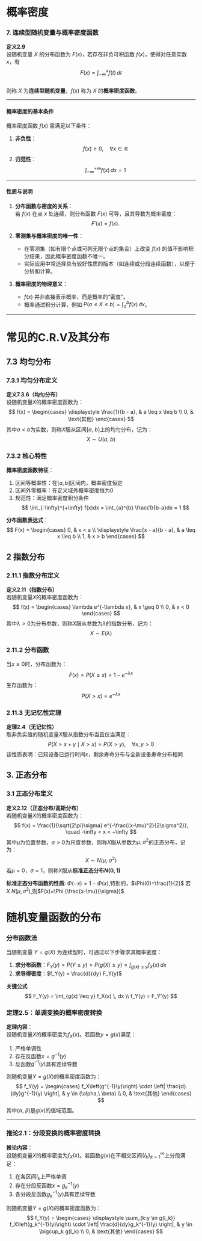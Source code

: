 # 概率密度
### 7. 连续型随机变量与概率密度函数  
**定义2.9**  
设随机变量 $X$ 的分布函数为 $F(x)$，若存在非负可积函数 $f(x)$，使得对任意实数 $x$，有  
$$ F(x) = \int_{-\infty}^{x} f(t) \, dt \tag{2.4} $$  
则称 $X$ 为**连续型随机变量**，$f(x)$ 称为 $X$ 的**概率密度函数**。  

---

#### 概率密度的基本条件  
概率密度函数 $f(x)$ 需满足以下条件：  
1. **非负性**：  
   $$ f(x) \geq 0, \quad \forall x \in \mathbb{R} $$  
2. **归范性**：  
   $$ \int_{-\infty}^{+\infty} f(x) \, dx = 1 $$  

---

#### 性质与说明  
1. **分布函数与密度的关系**：  
   若 $f(x)$ 在点 $x$ 处连续，则分布函数 $F(x)$ 可导，且其导数为概率密度：  
   $$ F'(x) = f(x). $$  

2. **零测集与概率密度的唯一性**：  
   - 在零测集（如有限个点或可列无限个点的集合）上改变 $f(x)$ 的值不影响积分结果，因此概率密度函数不唯一。  
   - 实际应用中常选择具有较好性质的版本（如连续或分段连续函数），以便于分析和计算。  

3. **概率密度的物理意义**：  
   - $f(x)$ 并非直接表示概率，而是概率的“密度”。  
   - 概率通过积分计算，例如 $P(a \leq X \leq b) = \int_{a}^{b} f(x) \, dx$。  

---

# 常见的C.R.V及其分布

## 7.3 均匀分布

### 7.3.1 均匀分布定义
**定义7.3.6（均匀分布）**  
设随机变量$X$的概率密度函数为：
$$
f(x) = 
\begin{cases}
\displaystyle \frac{1}{b - a}, & a \leq x \leq b \\
0, & \text{其他}
\end{cases}
$$
其中$a < b$为实数，则称$X$服从区间$[a,\ b]$上的均匀分布，记为：
$$
X \sim U(a,\ b)
$$

### 7.3.2 核心特性
**概率密度函数特征**：
1. 区间等概率性：在$[a,b]$区间内，概率密度恒定
2. 区间外零概率：在定义域外概率密度恒为0
3. 规范性：满足概率密度积分条件
   $$
   \int_{-\infty}^{+\infty} f(x)dx = \int_{a}^{b} \frac{1}{b-a}dx = 1
   $$

**分布函数表达式**：
$$
F(x) = 
\begin{cases}
0, & x < a \\
\displaystyle \frac{x - a}{b - a}, & a \leq x \leq b \\
1, & x > b
\end{cases}
$$

## 2 指数分布

### 2.11.1 指数分布定义
**定义2.11（指数分布）**  
若随机变量$X$的概率密度函数为：
$$
f(x) = 
\begin{cases}
\lambda e^{-\lambda x}, & x \geq 0 \\
0, & x < 0
\end{cases}
$$
其中$\lambda > 0$为分布参数，则称$X$服从参数为$\lambda$的指数分布，记为：
$$
X \sim E(\lambda)
$$

### 2.11.2 分布函数
当$x \geq 0$时，分布函数为：
$$
F(x) = P(X \leq x) = 1 - e^{-\lambda x}
$$
生存函数为：
$$
P(X > x) = e^{-\lambda x}
$$

### 2.11.3 无记忆性定理
**定理2.4（无记忆性）**  
取非负实值的随机变量$X$服从指数分布当且仅当满足：
$$
P(X > x+y \mid X > x) = P(X > y), \quad \forall x,y > 0
$$
该性质表明：已知设备已运行时间$x$，剩余寿命分布与全新设备寿命分布相同


## 3. 正态分布

### 3.1 正态分布定义
**定义2.12（正态分布/高斯分布）**  
若随机变量$X$的概率密度函数为：
$$
f(x) = \frac{1}{\sqrt{2\pi}\sigma} e^{-\frac{(x-\mu)^2}{2\sigma^2}}, \quad -\infty < x < +\infty
$$
其中$\mu$为位置参数，$\sigma > 0$为尺度参数，则称$X$服从参数为$\mu,\sigma^2$的正态分布，记为：
$$
X \sim N(\mu,\ \sigma^2)
$$
若$\mu=0$，$\sigma=1$，则称$X$服从**标准正态分布$N(0,1)$**

**标准正态分布函数的性质**:
$\Phi(-x)=1-\Phi(x)$,特别的，$\Phi(0)=\frac{1}{2}$
若$X~N(\mu,\sigma^2)$,则$F(x)=\Phi (\frac{x-\mu}{\sigma})$

# 随机变量函数的分布


### 分布函数法
当随机变量 $Y = g(X)$ 为连续型时，可通过以下步骤求其概率密度：
1. **求分布函数**：$F_Y(y) = P(Y \leq y) = P(g(X) \leq y) = \int_{g(x) \leq y} f_X(x) \, dx$
2. **求导得密度**：$f_Y(y) = \frac{d}{dy} F_Y(y)$

**关键公式**
$$
F_Y(y) = \int_{g(x) \leq y} f_X(x) \, dx \\
f_Y(y) = F_Y'(y)
$$


### 定理2.5：单调变换的概率密度转换
**定理内容**：  
设随机变量$X$的概率密度为$f_X(x)$。若函数$y = g(x)$满足：
1. 严格单调性
2. 存在反函数$x = g^{-1}(y)$
3. 反函数$g^{-1}(y)$具有连续导数

则随机变量$Y = g(X)$的概率密度函数为：
$$
f_Y(y) = 
\begin{cases}
f_X\left(g^{-1}(y)\right) \cdot \left| \frac{d}{dy}g^{-1}(y) \right|, & y \in (\alpha,\ \beta) \\
0, & \text{其他}
\end{cases}
$$
其中$(\alpha,\ \beta)$是$g(x)$的值域范围。

---

### 推论2.1：分段变换的概率密度转换
**推论内容**：  
设随机变量$X$的概率密度为$f_X(x)$。若函数$g(x)$在不相交区间$\{I_k\}_{k=1}^\infty$上分段满足：
1. 在各区间$I_k$上严格单调
2. 存在分段反函数$x = g_k^{-1}(y)$
3. 各分段反函数$g_k^{-1}(y)$具有连续导数

则随机变量$Y = g(X)$的概率密度函数为：
$$
f_Y(y) = 
\begin{cases}
\displaystyle \sum_{k:y \in g(I_k)} f_X\left(g_k^{-1}(y)\right) \cdot \left| \frac{d}{dy}g_k^{-1}(y) \right|, & y \in \bigcup_k g(I_k) \\
0, & \text{其他}
\end{cases}
$$